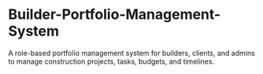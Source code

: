 # Builder-Portfolio-Management-System
A role-based portfolio management system for builders, clients, and admins to manage construction projects, tasks, budgets, and timelines.

